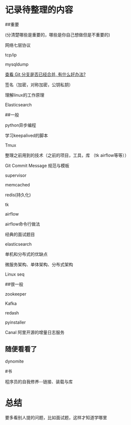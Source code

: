 # 记录待整理的内容

##重要

(分清楚哪些是重要的，哪些是你自己想做但是不重要的)

网络七层协议

tcp/ip

mysqldump

[查看 Git 分支是否已经合并, 有什么好办法?](https://segmentfault.com/q/1010000000464961)

签名（加密，对称加密，公钥私钥）

理解linux的工作原理

Elasticsearch

##一般

python异步编程

学习keepalived的脚本

Tmux 

整理之前用到的技术（之前的项目，工具，库 （tk airflow等等））

Git Commit Message 规范与模板

supervisor

memcached

redis(持久化)

tk

airflow

airflow命令行做法

经典的面试题目

elasticsearch

单机和分布式的优缺点

微服务架构、单体架构、分布式架构

Linux  seq 

##很一般

zookeeper

Kafka

redash

pyinstaller

Canal 阿里开源的增量日志服务



## 随便看看了

dynomite

#书



 程序员的自我修养--链接、装载与库



# 总结

要多看别人提的问题，比如面试题，这样才知道学哪里